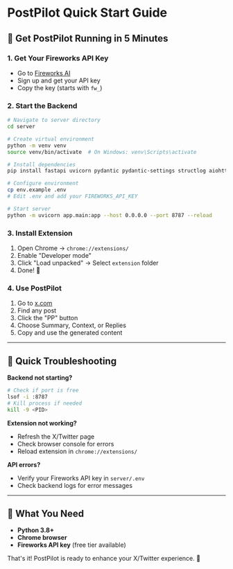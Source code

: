 # PostPilot Quick Start Guide

## 🚀 Get PostPilot Running in 5 Minutes

### 1. Get Your Fireworks API Key
- Go to [Fireworks AI](https://fireworks.ai/)
- Sign up and get your API key
- Copy the key (starts with `fw_`)

### 2. Start the Backend
```bash
# Navigate to server directory
cd server

# Create virtual environment
python -m venv venv
source venv/bin/activate  # On Windows: venv\Scripts\activate

# Install dependencies
pip install fastapi uvicorn pydantic pydantic-settings structlog aiohttp langdetect redis python-multipart

# Configure environment
cp env.example .env
# Edit .env and add your FIREWORKS_API_KEY

# Start server
python -m uvicorn app.main:app --host 0.0.0.0 --port 8787 --reload
```

### 3. Install Extension
1. Open Chrome → `chrome://extensions/`
2. Enable "Developer mode"
3. Click "Load unpacked" → Select `extension` folder
4. Done! 🎉

### 4. Use PostPilot
1. Go to [x.com](https://x.com)
2. Find any post
3. Click the "PP" button
4. Choose Summary, Context, or Replies
5. Copy and use the generated content

---

## 🔧 Quick Troubleshooting

**Backend not starting?**
```bash
# Check if port is free
lsof -i :8787
# Kill process if needed
kill -9 <PID>
```

**Extension not working?**
- Refresh the X/Twitter page
- Check browser console for errors
- Reload extension in `chrome://extensions/`

**API errors?**
- Verify your Fireworks API key in `server/.env`
- Check backend logs for error messages

---

## 📝 What You Need

- **Python 3.8+**
- **Chrome browser**
- **Fireworks API key** (free tier available)

That's it! PostPilot is ready to enhance your X/Twitter experience. 🚀
